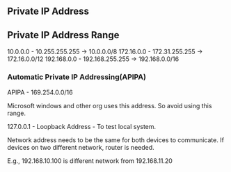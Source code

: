 ## Private IP Address

Private IP Address Range
-------
10.0.0.0 - 10.255.255.255       -> 10.0.0.0/8
172.16.0.0 - 172.31.255.255     -> 172.16.0.0/12
192.168.0.0 - 192.168.255.255   -> 192.168.0.0/16

### Automatic Private IP Addressing(APIPA)

APIPA - 169.254.0.0/16

Microsoft windows and other org uses this address. So avoid using this range.

127.0.0.1 - Loopback Address - To test local system.

Network address needs to be the same for both devices to communicate. If devices on two different network, router is needed. 

E.g.,
192.168.10.100 is different network from 192.168.11.20
